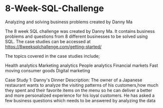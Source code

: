 # 8-Week-SQL-Challenge
Analyzing and solving business problems created by Danny Ma

The 8 week SQL challenge was created by Danny Ma. It contains business problems and questions from 8 different businesses to be solved using SQL. The case studies can be accessed at https://8weeksqlchallenge.com/getting-started/

The topics covered in the case studies include;

Health analytics
Marketing analytics
People analytics
Financial markets
Fast moving consumer goods
Digital marketing

Case Study 1: Danny's Dinner
Description: The owner of a Japanese restaurant wants to analyze the visiting patterns of his customers,how much they spent and their favorite items on the menu so he can deliver a better and more personalized experience for his loyal customers. He has asked a few business questions which needs to be answered by analyzing the data
